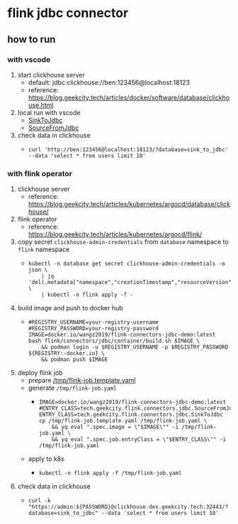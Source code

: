 # flink jdbc connector

## how to run

### with vscode

1. start clickhouse server
    * default: jdbc:clickhouse://ben:123456@localhost:18123
    * reference: https://blog.geekcity.tech/articles/docker/software/database/clickhouse.html
2. local run with vscode
    * [SinkToJdbc](src/main/java/tech/geekcity/flink/connectors/jdbc/SinkToJdbc.java)
    * [SourceFromJdbc](src/main/java/tech/geekcity/flink/connectors/jdbc/SourceFromJdbc.java)
3. check data in clickhouse
    * ```shell
      curl 'http://ben:123456@localhost:18123/?database=sink_to_jdbc' --data 'select * from users limit 10'
      ```

### with flink operator

1. clickhouse server
    * reference: https://blog.geekcity.tech/articles/kubernetes/argocd/database/clickhouse/
2. flink operator
    * reference: https://blog.geekcity.tech/articles/kubernetes/argocd/flink/
3. copy secret `clickhouse-admin-credentials` from `database` namespace to `flink` namespace
    * ```shell
      kubectl -n database get secret clickhouse-admin-credentials -o json \
          | jq 'del(.metadata["namespace","creationTimestamp","resourceVersion","selfLink","uid"])' \
          | kubectl -n flink apply -f -
      ```
4. build image and push to docker hub
    * ```shell
      #REGISTRY_USERNAME=your-registry-username
      #REGISTRY_PASSWORD=your-registry-password
      IMAGE=docker.io/wangz2019/flink-connectors-jdbc-demo:latest
      bash flink/connectors/jdbc/container/build.sh $IMAGE \
          && podman login -u $REGISTRY_USERNAME -p $REGISTRY_PASSWORD ${REGISTRY:-docker.io} \
          && podman push $IMAGE
      ```
5. deploy flink job
    * prepare [/tmp/flink-job.template.yaml](k8s/flink-job-template.yaml)
    * generate `/tmp/flink-job.yaml`
        + ```shell
          IMAGE=docker.io/wangz2019/flink-connectors-jdbc-demo:latest
          #ENTRY_CLASS=tech.geekcity.flink.connectors.jdbc.SourceFromJdbc
          ENTRY_CLASS=tech.geekcity.flink.connectors.jdbc.SinkToJdbc
          cp /tmp/flink-job.template.yaml /tmp/flink-job.yaml \
              && yq eval ".spec.image = \"$IMAGE\"" -i /tmp/flink-job.yaml \
              && yq eval ".spec.job.entryClass = \"$ENTRY_CLASS\"" -i /tmp/flink-job.yaml
          ```
    * apply to k8s
        + ```shell
          kubectl -n flink apply -f /tmp/flink-job.yaml
          ```
6. check data in clickhouse
    * ```shell
      curl -k "https://admin:${PASSWORD}@clickhouse.dev.geekcity.tech:32443/?database=sink_to_jdbc" --data 'select * from users limit 10'
      ```
